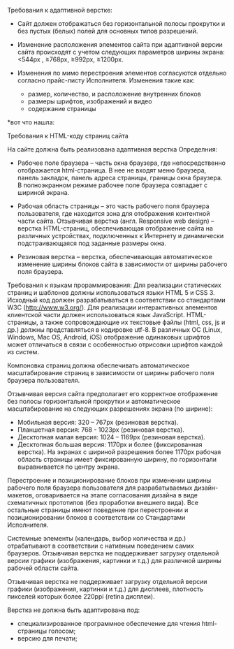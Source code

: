 
Требования к адаптивной верстке:
* Сайт должен отображаться без горизонтальной полосы прокрутки и без пустых (белых) полей для основных типов разрешений.

* Изменение расположения элементов сайта при адаптивной версии сайта происходят с учетом следующих параметров ширины экрана: <544px ,  ≥768px, ≥992px, ≥1200px.

* Изменения по мимо перестроения элементов согласуются отдельно согласно прайс-листу Исполнителя. Изменения такие как:
  * размер, количество, и расположение внутренних блоков
  * размеры шрифтов, изображений и видео
  * содержание страницы


*вот что нашла:

Требования к HTML-коду страниц сайта

На сайте должна быть реализована адаптивная верстка
Определния:
* Рабочее поле браузера – часть окна браузера, где непосредственно отображается html-страница. В нее не входят меню браузера, панель закладок, панель адреса страницы, границы окна браузера. В полноэкранном режиме рабочее поле браузера совпадает с шириной экрана.

* Рабочая область страницы – это часть рабочего поля браузера пользователя, где находится зона для отображения контентной части сайта.
Отзывчивая верстка (англ. Responsive web design) – верстка HTML-страниц, обеспечивающая отображение сайта на различных устройствах, подключенных к Интернету и динамически подстраивающаяся под заданные размеры окна.

* Резиновая верстка – верстка, обеспечивающая автоматическое изменение ширины блоков сайта в зависимости от ширины рабочего поля браузера. 

Требования к языкам прораммирования: 
Для реализации статических страниц и шаблонов должны использоваться языки HTML 5 и CSS 3. Исходный код должен разрабатываться в соответствии со стандартами W3C (http://www.w3.org/).
Для реализации интерактивных элементов клиентской части должен использоваться язык JavaScript.
HTML-страницы, а также сопровождающие их текстовые файлы (html, css, js и др.) должны представляться в кодировке utf-8.
В различных ОС (Linux, Windows, Mac OS, Android, iOS) отображение одинаковых шрифтов может отличаться в связи с особенностью отрисовки шрифтов каждой из систем.

Компоновка страниц должна обеспечивать автоматическое масштабирование страниц в зависимости от ширины рабочего поля браузера пользователя.

Отзывчивая версия сайта предполагает его корректное отображение без полосы горизонтальной прокрутки и автоматическое масштабирование на следующих разрешениях экрана (по ширине):
* Мобильная версия: 320 – 767px (резиновая верстка).
* Планшетная версия: 768 - 1023px (резиновая верстка).
*	Десктопная малая версия: 1024 – 1169px (резиновая верстка).
* 	Десктопная большая версия: 1170px и более (фиксированная верстка).
На экранах с шириной разрешения более 1170px рабочая область страницы имеет фиксированную ширину, по горизонтали выравнивается по центру экрана.

Перестроение и позиционирование блоков при изменении ширины рабочего поля браузера пользователя для разрабатываемых дизайн-макетов, оговаривается на этапе согласования дизайна в виде схематичных прототипов (без проработки внешнего вида). Все остальные страницы имеют поведение при перестроении и позиционировании блоков в соответствии со Стандартами Исполнителя.

Системные элементы (календарь, выбор количества и др.) отрабатывают в соответствии с нативным поведением самих браузеров. 
Отзывчивая верстка не поддерживает загрузку отдельной версии графики (изображения, картинки и т.д.) для различной ширины рабочей области сайта.

Отзывчивая верстка не поддерживает загрузку отдельной версии графики (изображения, картинки и т.д.) для дисплеев, плотность пикселей которых более 220ppi (retina дисплеи).

Верстка не должна быть адаптирована под:
* специализированное программное обеспечение для чтения html-страницы голосом;
* версию для печати;
